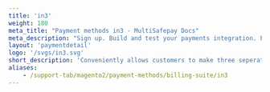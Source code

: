 ```yaml
---
title: 'in3'
weight: 180
meta_title: "Payment methods in3 - MultiSafepay Docs"
meta_description: "Sign up. Build and test your payments integration. Explore our products and services. Use our API Reference, SDKs, and wrappers. Get support."
layout: 'paymentdetail'
logo: '/svgs/in3.svg' 
short_description: 'Conveniently allows customers to make three seperate payments for a single purchase'
aliases:
    - /support-tab/magento2/payment-methods/billing-suite/in3
---
```

